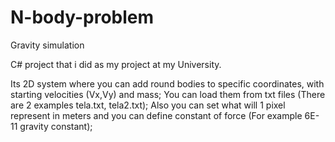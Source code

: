 # N-body-problem
Gravity simulation


C# project that i did as my project at my University.

Its 2D system where you can add round bodies to specific coordinates, with starting velocities (Vx,Vy) and mass;
You can load them from txt files (There are 2 examples tela.txt, tela2.txt);
Also you can set what will 1 pixel represent in meters and you can define constant of force (For example 6E-11 gravity constant);
